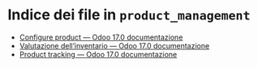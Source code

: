 # Indice dei file in `product_management`

- [Configure product — Odoo 17.0 documentazione](./configure.md)
- [Valutazione dell’inventario — Odoo 17.0 documentazione](./inventory_valuation.md)
- [Product tracking — Odoo 17.0 documentazione](./product_tracking.md)
